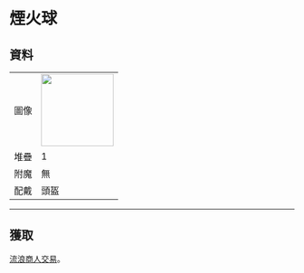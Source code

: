 # 煙火球

## 資料
<table>
    <tr><td align="end">圖像</td><td><img src="https://i.imgur.com/HYEKxAl.png" width="128"/></td></tr>
    <tr><td align="end">堆疊</td><td>1</td></tr>
    <tr><td align="end">附魔</td><td>無</td></tr>
    <tr><td align="end">配戴</td><td>頭盔</td></tr>
</table>

---

## 獲取
[流浪商人交易](../feature/enhanced_wandering_trader.md)。